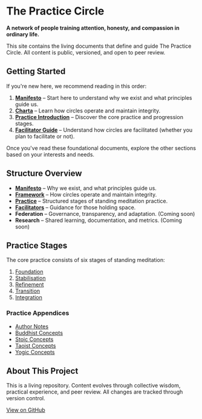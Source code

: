 # The Practice Circle

**A network of people training attention, honesty, and compassion in ordinary life.**

This site contains the living documents that define and guide The Practice Circle. All content is public, versioned, and open to peer review.

## Getting Started

If you're new here, we recommend reading in this order:

1. **[Manifesto](manifesto/MANIFESTO.md)** – Start here to understand why we exist and what principles guide us.
2. **[Charta](framework/CHARTA.md)** – Learn how circles operate and maintain integrity.
3. **[Practice Introduction](practice/STANDING_0_INTRO.md)** – Discover the core practice and progression stages.
4. **[Facilitator Guide](facilitator/FACILITATOR_GUIDE.md)** – Understand how circles are facilitated (whether you plan to facilitate or not).

Once you've read these foundational documents, explore the other sections based on your interests and needs.

## Structure Overview

- **[Manifesto](manifesto/MANIFESTO.md)** – Why we exist, and what principles guide us.
- **[Framework](framework/CHARTA.md)** – How circles operate and maintain integrity.
- **[Practice](practice/STANDING_0_INTRO.md)** – Structured stages of standing meditation practice.
- **[Facilitators](facilitator/FACILITATOR_GUIDE.md)** – Guidance for those holding space.
- **Federation** – Governance, transparency, and adaptation. (Coming soon)
- **Research** – Shared learning, documentation, and metrics. (Coming soon)

## Practice Stages

The core practice consists of six stages of standing meditation:

1. [Foundation](practice/STANDING_1_FOUNDATION.md)
2. [Stabilisation](practice/STANDING_2_STABILISATION.md)
3. [Refinement](practice/STANDING_3_REFINEMENT.md)
4. [Transition](practice/STANDING_4_TRANSITION.md)
5. [Integration](practice/STANDING_5_INTEGRATION.md)

### Practice Appendices

- [Author Notes](practice/STANDING_APPENDIX_AUTHOR_NOTES.md)
- [Buddhist Concepts](practice/STANDING_APPENDIX_BUDDHIST_CONCEPTS.md)
- [Stoic Concepts](practice/STANDING_APPENDIX_STOIC_CONCEPTS.md)
- [Taoist Concepts](practice/STANDING_APPENDIX_TAOIST_CONCEPTS.md)
- [Yogic Concepts](practice/STANDING_APPENDIX_YOGIC_CONCEPTS.md)

## About This Project

This is a living repository. Content evolves through collective wisdom, practical experience, and peer review. All changes are tracked through version control.

[View on GitHub](https://github.com/simondilhas/cultivation_circle)
